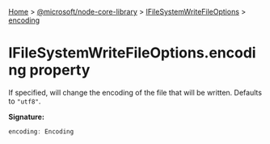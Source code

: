 [Home](./index) &gt; [@microsoft/node-core-library](./node-core-library.md) &gt; [IFileSystemWriteFileOptions](./node-core-library.ifilesystemwritefileoptions.md) &gt; [encoding](./node-core-library.ifilesystemwritefileoptions.encoding.md)

# IFileSystemWriteFileOptions.encoding property

If specified, will change the encoding of the file that will be written. Defaults to `"utf8"`<!-- -->.

**Signature:**
```javascript
encoding: Encoding
```
